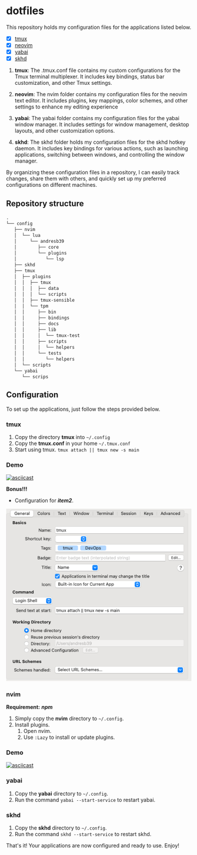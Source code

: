 # dotfiles

This repository holds my configuration files for the applications listed below.

- [x] [tmux](https://github.com/tmux/tmux/wiki)
- [x] [neovim](https://github.com/neovim/neovim)
- [x] [yabai](https://github.com/koekeishiya/yabai)
- [x] [skhd](https://github.com/koekeishiya/skhd)

1. **tmux**: The .tmux.conf file contains my custom configurations for the Tmux terminal multiplexer. It includes key bindings, status bar customization, and other Tmux settings.

2. **neovim**: The nvim folder contains my configuration files for the neovim text editor. It includes plugins, key mappings, color schemes, and other settings to enhance my editing experience

3. **yabai**: The yabai folder contains my configuration files for the yabai window manager. It includes settings for window management, desktop layouts, and other customization options.

4. **skhd**: The skhd folder holds my configuration files for the skhd hotkey daemon. It includes key bindings for various actions, such as launching applications, switching between windows, and controlling the window manager.

By organizing these configuration files in a repository, I can easily track changes, share them with others, and quickly set up my preferred configurations on different machines.

## Repository structure
```shell
.
└── config
   ├── nvim
   │  └── lua
   │     └── andresb39
   │        ├── core
   │        └── plugins
   │           └── lsp
   ├── skhd
   ├── tmux
   │  ├── plugins
   │  │  ├── tmux
   │  │  │  ├── data
   │  │  │  └── scripts
   │  │  ├── tmux-sensible
   │  │  └── tpm
   │  │     ├── bin
   │  │     ├── bindings
   │  │     ├── docs
   │  │     ├── lib
   │  │     │  └── tmux-test
   │  │     ├── scripts
   │  │     │  └── helpers
   │  │     └── tests
   │  │        └── helpers
   │  └── scripts
   └── yabai
      └── scrips
```

## Configuration

To set up the applications, just follow the steps provided below.

### tmux

1. Copy the directory **tmux** into `~/.config`
2. Copy the **tmux.conf** in your home `~/.tmux.conf`
3. Start using tmux. `tmux attach || tmux new -s main`

### Demo

[![asciicast](https://asciinema.org/a/627075.svg)](https://asciinema.org/a/627075)

**Bonus!!!**

- Configuration for ***item2***.

![alt tmux](./image/tmux.png)

### nvim

**Requirement:** ***npm***

1. Simply copy the **nvim** directory to `~/.config`.
2. Install plugins.
   1. Open nvim.
   2. Use `:Lazy` to install or update plugins.

### Demo

[![asciicast](https://asciinema.org/a/627078.svg)](https://asciinema.org/a/627078)

### yabai

1. Copy the **yabai** directory to `~/.config`.
2. Run the command `yabai --start-service` to restart yabai.

### skhd

1. Copy the **skhd** directory to `~/.config`.
2. Run the command `skhd --start-service` to restart skhd.

That's it! Your applications are now configured and ready to use. Enjoy!
